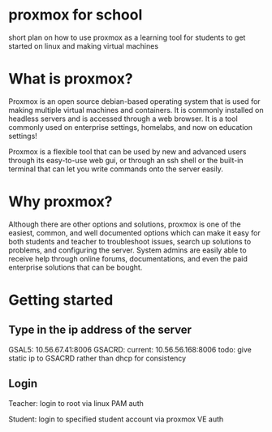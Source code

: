 # proxmox for school
short plan on how to use proxmox as a learning tool for students to get started on linux and making virtual machines

# What is proxmox?
Proxmox is an open source debian-based operating system that is used for making multiple virtual machines and containers. It is commonly installed on headless servers and is accessed through a web browser. It is a tool commonly used on enterprise settings, homelabs, and now on education settings! 

Proxmox is a flexible tool that can be used by new and advanced users through its easy-to-use web gui, or through an ssh shell or the built-in terminal that can let you write commands onto the server easily.

# Why proxmox?
Although there are other options and solutions, proxmox is one of the easiest, common, and well documented options which can make it easy for both students and teacher to troubleshoot issues, search up solutions to problems, and configuring the server. System admins are easily able to receive help through online forums, documentations, and even the paid enterprise solutions that can be bought. 


# Getting started
## Type in the ip address of the server

GSAL5: 10.56.67.41:8006
GSACRD: current: 10.56.56.168:8006
todo: give static ip to GSACRD rather than dhcp for consistency

## Login
Teacher: login to root via linux PAM auth

Student: login to specified student account via proxmox VE auth
